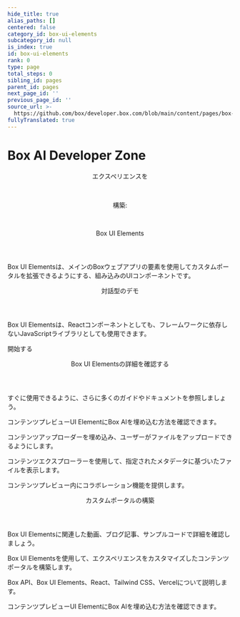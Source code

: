 ```yaml
---
hide_title: true
alias_paths: []
centered: false
category_id: box-ui-elements
subcategory_id: null
is_index: true
id: box-ui-elements
rank: 0
type: page
total_steps: 0
sibling_id: pages
parent_id: pages
next_page_id: ''
previous_page_id: ''
source_url: >-
  https://github.com/box/developer.box.com/blob/main/content/pages/box-ui-elements/index.md
fullyTranslated: true
---
```

# Box AI Developer Zone

<Centered wide id="buie">

<HeroImage type="BUIE" imageWidth="548" imageHeight="493">

<Header>

エクスペリエンスを

</br>

構築:

</br>

Box UI Elements

</Header>

Box UI Elementsは、メインのBoxウェブアプリの要素を使用してカスタムポータルを拡張できるようにする、組み込みのUIコンポーネントです。

</HeroImage>

</Centered>

<Centered mid>

<Header>

対話型のデモ

</Header>

<p style="text-align: left; margin-left: 0;">

Box UI Elementsは、Reactコンポーネントとしても、フレームワークに依存しないJavaScriptライブラリとしても使用できます。

</p>

<BuieDemo>

</BuieDemo>

<More to="/guides/embed/ui-elements/installation/" center>

開始する

</More>

</Centered>

<Centered mid>

<Header>

Box UI Elementsの詳細を確認する

</Header>

<p style="text-align: left; margin-left: 0;">

すぐに使用できるように、さらに多くのガイドやドキュメントを参照しましょう。

</p>

<TileGrid rows="4">

<Tile type="ai" title="Box AI for UI Elements" href="/guides/embed/ui-elements/preview/#box-ai-for-ui-elements">

コンテンツプレビューUI ElementにBox AIを埋め込む方法を確認できます。

</Tile>

<Tile type="upload" title="コンテンツアップローダー" href="/guides/embed/ui-elements/uploader/">

コンテンツアップローダーを埋め込み、ユーザーがファイルをアップロードできるようにします。

</Tile>

<Tile type="ui-metadata" title="メタデータビュー" href="/guides/embed/ui-elements/explorer/#metadata-view">

コンテンツエクスプローラーを使用して、指定されたメタデータに基づいたファイルを表示します。

</Tile>

<Tile type="annotations" title="注釈" href="/guides/embed/ui-elements/annotations/">

コンテンツプレビュー内にコラボレーション機能を提供します。

</Tile>

</TileGrid>

</Centered>

<Centered mid>

<Header centered>

カスタムポータルの構築

</Header>

Box UI Elementsに関連した動画、ブログ記事、サンプルコードで詳細を確認しましょう。

<TileGrid rows="3">

<Tile image="BUIE-portal" title="カスタムポータルの作成の詳細を確認する" href="https://medium.com/box-developer-blog/build-a-content-portal-using-box-ui-elements-react-tailwind-css-vercel-part-1-f1c509621ceb">

Box UI Elementsを使用して、エクスペリエンスをカスタマイズしたコンテンツポータルを構築します。

</Tile>

<Tile image="BUIE-sample" title="デモプロジェクトを複製して展開する" href="https://github.com/box-community/box-custom-portal-demo?tab=readme-ov-file#box-custom-portal-demo">

Box API、Box UI Elements、React、Tailwind CSS、Vercelについて説明します。

</Tile>

<Tile image="BUIE-AI" title="Box AI for Box UI Elements" href="https://www.youtube.com/watch?v=8DmMgkm-6Tw">

コンテンツプレビューUI ElementにBox AIを埋め込む方法を確認できます。

</Tile>

</TileGrid>

</Centered>

